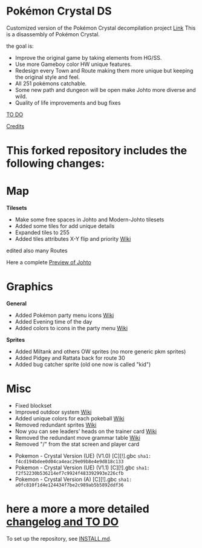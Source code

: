 # Pokémon Crystal DS

Customized version of the Pokémon Crystal decompilation project [Link](https://github.com/pret/pokecrystal/)
This is a disassembly of Pokémon Crystal.

the goal is:
* Improve the original game by taking elements from HG/SS.
* Use more Gameboy color HW unique features.
* Redesign every Town and Route making them more unique but keeping the original style and feel.
* All 251 pokémons catchable.
* Some new path and dungeon will be open make Johto more diverse and wild.
* Quality of life improvements and bug fixes


[TO DO](https://github.com/DuckSalmon/pokecrystalDS/blob/master/TODO.md/)

[Credits](https://github.com/DuckSalmon/pokecrystalDS/blob/master/CREDITS.md/)

# This forked repository includes the following changes:

# Map
**Tilesets**
* Make some free spaces in Johto and Modern-Johto tilesets
* Added some tiles for add unique details 
* Expanded tiles to 255
* Added tiles attributes X-Y flip and priority [Wiki](https://github.com/pret/pokecrystal/wiki/Allow-tiles-to-have-different-attributes-in-different-blocks-(including-X-and-Y-flip)/)

edited also many Routes 

Here a complete [Preview of Johto](https://github.com/DuckSalmon/pokecrystalDS/blob/master/map_preview/Worldmap.png/)

# Graphics

**General**
* Added Pokémon party menu icons [Wiki](https://github.com/pret/pokecrystal/wiki/Add-a-new-party-menu-icon/)
* Added Evening time of the day
* Added colors to icons in the party menu [Wiki](https://github.com/pret/pokecrystal/wiki/Color-party-menu-icons-by-species/)

**Sprites**
* Added Miltank and others OW sprites (no more generic pkm sprites)
* Added Pidgey and Rattata back for route 30
* Added bug catcher sprite (old one now is called "kid")

# Misc

* Fixed blockset
* Improved outdoor system [Wiki](https://github.com/pret/pokecrystal/wiki/Improve-the-outdoor-sprite-system/)
* Added unique colors for each pokeball [Wiki](https://github.com/pret/pokecrystal/wiki/Use-unique-colors-for-each-thrown-Poké-Ball/)
* Removed redundant sprites [Wiki](https://github.com/pret/pokecrystal/wiki/Improve-the-outdoor-sprite-system#5-remove-the-now-redundant-variable-sprites/)
* Now you can see leaders' heads on the trainer card [Wiki](https://github.com/pret/pokecrystal/wiki/Show-the-tops-of-leaders-heads-on-the-trainer-card/)
* Removed the redundant move grammar table [Wiki](https://github.com/pret/pokecrystal/wiki/Remove-the-redundant-move-grammar-table/)
* Removed "/" from the stat screen and player card
- Pokemon - Crystal Version (UE) (V1.0) [C][!].gbc `sha1: f4cd194bdee0d04ca4eac29e09b8e4e9d818c133`
- Pokemon - Crystal Version (UE) (V1.1) [C][!].gbc `sha1: f2f52230b536214ef7c9924f483392993e226cfb`
- Pokemon - Crystal Version (A) [C][!].gbc `sha1: a0fc810f1d4e124434f7be2c989ab5b5892ddf36`


# here a more a more detailed [changelog and TO DO](https://github.com/DuckSalmon/pokecrystalDS/blob/master/CHANGES.asm/)
To set up the repository, see [INSTALL.md](INSTALL.md).
